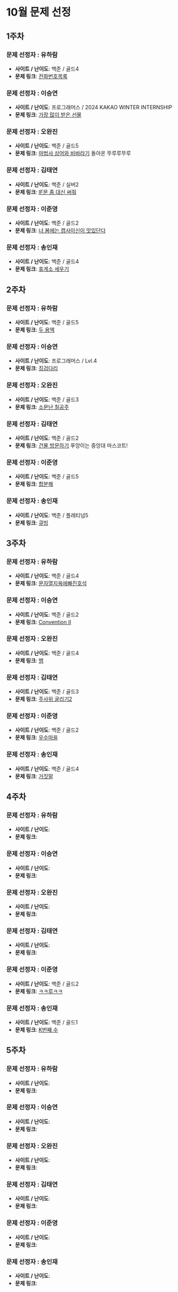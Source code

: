 # 10월 문제 선정

## 1주차

### 문제 선정자 : 유하람
- **사이트 / 난이도**: 백준 / 골드4
- **문제 링크**: [전화번호목록](https://www.acmicpc.net/problem/5052)

### 문제 선정자 : 이승연
- **사이트 / 난이도**: 프로그래머스 / 2024 KAKAO WINTER INTERNSHIP
- **문제 링크**: [가장 많이 받은 선물](https://school.programmers.co.kr/learn/courses/30/lessons/258712)

### 문제 선정자 : 오완진
- **사이트 / 난이도**: 백준 / 골드5
- **문제 링크**: [마법사 상어와 비바라기](https://www.acmicpc.net/problem/21610) 돌아온 뚜루루뚜루

### 문제 선정자 : 김태연
- **사이트 / 난이도**: 백준 / 실버2
- **문제 링크**: [IF문 좀 대신 써줘](https://www.acmicpc.net/problem/19637)

### 문제 선정자 : 이준영
- **사이트 / 난이도**: 백준 / 골드2
- **문제 링크**: [너 봄에는 캡사이신이 맛있단다](https://www.acmicpc.net/problem/15824)

### 문제 선정자 : 송인재
- **사이트 / 난이도**: 백준 / 골드4
- **문제 링크**: [휴게소 세우기](https://www.acmicpc.net/problem/1477)


## 2주차

### 문제 선정자 : 유하람
- **사이트 / 난이도**: 백준 / 골드5
- **문제 링크**: [두 용액](https://www.acmicpc.net/problem/2470)

### 문제 선정자 : 이승연
- **사이트 / 난이도**: 프로그래머스 / Lvl.4
- **문제 링크**: [징검다리](https://school.programmers.co.kr/learn/courses/30/lessons/43236?language=java)

### 문제 선정자 : 오완진
- **사이트 / 난이도**: 백준 / 골드3
- **문제 링크**: [소문난 칠공주](https://www.acmicpc.net/problem/1941)

### 문제 선정자 : 김태연
- **사이트 / 난이도**: 백준 / 골드2
- **문제 링크**: [건물 방문하기](https://www.acmicpc.net/problem/29760) 푸앙이는 중앙대 마스코트!

### 문제 선정자 : 이준영
- **사이트 / 난이도**: 백준 / 골드5
- **문제 링크**: [합분해](https://www.acmicpc.net/problem/2225)

### 문제 선정자 : 송인재
- **사이트 / 난이도**: 백준 / 플레티넘5
- **문제 링크**: [큐빙](https://www.acmicpc.net/problem/5373)


## 3주차

### 문제 선정자 : 유하람
- **사이트 / 난이도**: 백준 / 골드4
- **문제 링크**: [문자열지옥에빠진호석](https://www.acmicpc.net/problem/20166)

### 문제 선정자 : 이승연
- **사이트 / 난이도**: 백준 / 골드2
- **문제 링크**: [Convention II](https://www.acmicpc.net/problem/16767)

### 문제 선정자 : 오완진
- **사이트 / 난이도**: 백준 / 골드4
- **문제 링크**: [뱀](https://www.acmicpc.net/problem/3190)

### 문제 선정자 : 김태연
- **사이트 / 난이도**: 백준 / 골드3
- **문제 링크**: [주사위 굴리기2](https://www.acmicpc.net/problem/23288)

### 문제 선정자 : 이준영
- **사이트 / 난이도**: 백준 / 골드2
- **문제 링크**: [우수마을](https://www.acmicpc.net/problem/1949)

### 문제 선정자 : 송인재
- **사이트 / 난이도**: 백준 / 골드4
- **문제 링크**: [거짓말](https://www.acmicpc.net/problem/1043)


## 4주차

### 문제 선정자 : 유하람
- **사이트 / 난이도**: 
- **문제 링크**: 

### 문제 선정자 : 이승연
- **사이트 / 난이도**: 
- **문제 링크**: 

### 문제 선정자 : 오완진
- **사이트 / 난이도**: 
- **문제 링크**: 

### 문제 선정자 : 김태연
- **사이트 / 난이도**: 
- **문제 링크**: 

### 문제 선정자 : 이준영
- **사이트 / 난이도**: 백준 / 골드2
- **문제 링크**: [ㅋㅋ루ㅋㅋ](https://www.acmicpc.net/problem/20442)

### 문제 선정자 : 송인재
- **사이트 / 난이도**: 백준 / 골드1
- **문제 링크**: [K번째 수](https://www.acmicpc.net/problem/1300)


## 5주차

### 문제 선정자 : 유하람
- **사이트 / 난이도**: 
- **문제 링크**: 

### 문제 선정자 : 이승연
- **사이트 / 난이도**: 
- **문제 링크**: 

### 문제 선정자 : 오완진
- **사이트 / 난이도**: 
- **문제 링크**: 

### 문제 선정자 : 김태연
- **사이트 / 난이도**: 
- **문제 링크**: 

### 문제 선정자 : 이준영
- **사이트 / 난이도**: 
- **문제 링크**: 

### 문제 선정자 : 송인재
- **사이트 / 난이도**: 
- **문제 링크**: 
